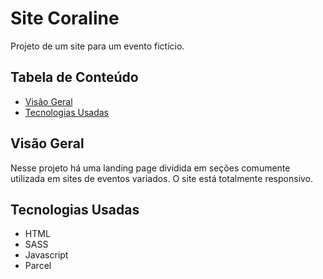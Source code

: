 # Site Coraline

Projeto de um site para um evento fictício.

## Tabela de Conteúdo

- [Visão Geral](#vis%C3%A3o-geral)
- [Tecnologias Usadas](#tecnologias-usadas)

## Visão Geral

Nesse projeto há uma landing page dividida em seções comumente utilizada em sites de eventos variados. O site está totalmente responsivo.

## Tecnologias Usadas

- HTML
- SASS
- Javascript
- Parcel